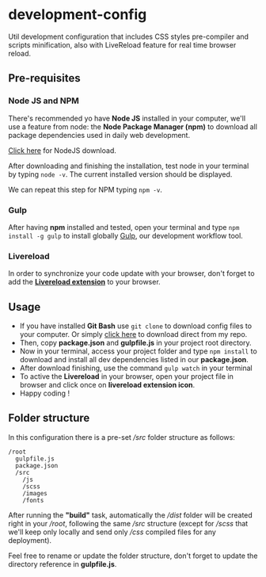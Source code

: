 # development-config
Util development configuration that includes CSS styles pre-compiler and scripts minification, also with LiveReload feature for real time browser reload.

## Pre-requisites
### Node JS and NPM
There's recommended yo have **Node JS** installed in your computer, we'll use a feature from node: the **Node Package Manager (npm)** to download all package dependencies used in daily web development.

[Click here](https://nodejs.org/en/download/) for NodeJS download.

After downloading and finishing the installation, test node in your terminal by typing `node -v`.
The current installed version should be displayed.

We can repeat this step for NPM typing `npm -v`.

### Gulp
After having **npm** installed and tested, open your terminal and type `npm install -g gulp` to install globally [Gulp](http://gulpjs.com/), our development workflow tool.

### Livereload
In order to synchronize your code update with your browser, don't forget to add the **[Livereload extension](http://livereload.com/extensions/)** to your browser.

## Usage

* If you have installed **Git Bash** use `git clone` to download config files to your computer.
Or simply [click here](https://github.com/kaioteoi/development-config/archive/master.zip) to download direct from my repo.
* Then, copy **package.json** and **gulpfile.js** in your project root directory.
* Now in your terminal, access your project folder and type `npm install` to download and install all dev dependencies listed in our **package.json**.
* After download finishing, use the command `gulp watch` in your terminal
* To active the **Livereload** in your browser, open your project file in browser and click once on **livereload extension icon**.
* Happy coding !

## Folder structure

In this configuration there is a pre-set _/src_ folder structure as follows:
```
/root
  gulpfile.js
  package.json
  /src
    /js
    /scss
    /images
    /fonts
```
After running the **"build"** task, automatically the _/dist_ folder will be created right in your _/root_, following the same _/src_ structure (except for _/scss_ that we'll keep only locally and send only _/css_ compiled files for any deployment).

Feel free to rename or update the folder structure, don't forget to update the directory reference in **gulpfile.js**.
